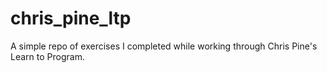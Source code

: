 # chris_pine_ltp
A simple repo of exercises I completed while working through Chris Pine's Learn to Program.
